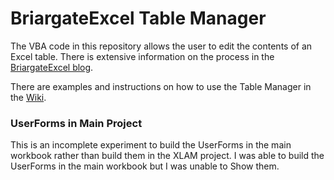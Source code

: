 # BriargateExcel Table Manager
The VBA code in this repository allows the user to edit the contents of an Excel table.
There is extensive information on the process in the [BriargateExcel blog](http://BriargateExcel.com/).

There are examples and instructions on how to use the Table Manager in the [Wiki](https://github.com/BriargateExcel/TableManager/wiki).

### UserForms in Main Project
This is an incomplete experiment to build the UserForms in the main workbook rather than build them in the XLAM project. I was able to build the UserForms in the main workbook but I was unable to Show them.
